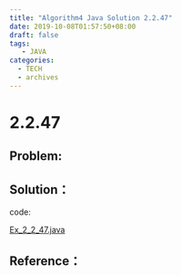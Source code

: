 ```yaml
---
title: "Algorithm4 Java Solution 2.2.47"
date: 2019-10-08T01:57:50+08:00
draft: false
tags:
   - JAVA
categories:
  - TECH
  - archives
---
```



# 2.2.47

## Problem:


## Solution：

code:

[Ex_2_2_47.java](./Ex_2_2_47.java)


## Reference：


